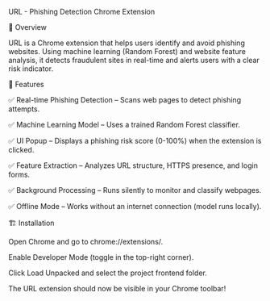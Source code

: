 URL - Phishing Detection Chrome Extension

🚀 Overview

URL is a Chrome extension that helps users identify and avoid phishing websites. Using machine learning (Random Forest) and website feature analysis, it detects fraudulent sites in real-time and alerts users with a clear risk indicator.

🎯 Features

✅ Real-time Phishing Detection – Scans web pages to detect phishing attempts.

✅ Machine Learning Model – Uses a trained Random Forest classifier.

✅ UI Popup – Displays a phishing risk score (0-100%) when the extension is clicked.

✅ Feature Extraction – Analyzes URL structure, HTTPS presence, and login forms.

✅ Background Processing – Runs silently to monitor and classify webpages.

✅ Offline Mode – Works without an internet connection (model runs locally).


🏗️ Installation

Open Chrome and go to chrome://extensions/.

Enable Developer Mode (toggle in the top-right corner).

Click Load Unpacked and select the project frontend folder.

The URL extension should now be visible in your Chrome toolbar!
